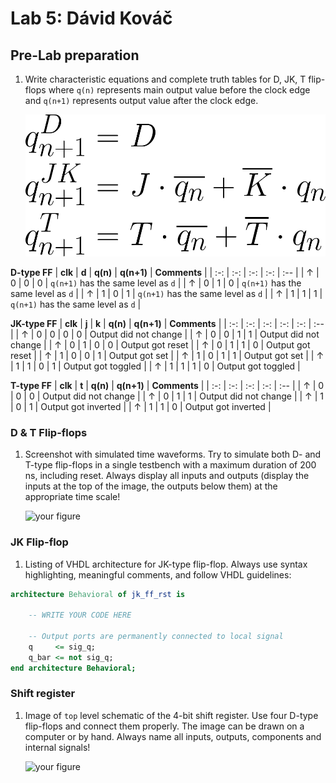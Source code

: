 # Lab 5: Dávid Kováč

## Pre-Lab preparation

1. Write characteristic equations and complete truth tables for D, JK, T flip-flops where `q(n)` represents main output value before the clock edge and `q(n+1)` represents output value after the clock edge.

   ![Characteristic equations](Images/eq_flip_flops.png)
<!--
https://editor.codecogs.com/
\begin{align*}
    q_{n+1}^D =&~D \\
    q_{n+1}^{JK} =&~J\cdot\overline{q_{n}} + \overline{K}\cdot q_{n}\\
    q_{n+1}^T =&~T\cdot\overline{q_{n}} + \overline{T}\cdot q_{n}\\
\end{align*}
-->

   **D-type FF**
   | **clk** | **d** | **q(n)** | **q(n+1)** | **Comments** |
   | :-: | :-: | :-: | :-: | :-- |
   | ↑ | 0 | 0 | 0 | `q(n+1)` has the same level as `d` |
   | ↑ | 0 | 1 | 0 | `q(n+1)` has the same level as `d` |
   | ↑ | 1 | 0 | 1 | `q(n+1)` has the same level as `d` |
   | ↑ | 1 | 1 | 1 | `q(n+1)` has the same level as `d` |

   **JK-type FF**
   | **clk** | **j** | **k** | **q(n)** | **q(n+1)** | **Comments** |
   | :-: | :-: | :-: | :-: | :-: | :-- |
   | ↑ | 0 | 0 | 0 | 0 | Output did not change |
   | ↑ | 0 | 0 | 1 | 1 | Output did not change |
   | ↑ | 0 | 1 | 0 | 0 | Output got reset |
   | ↑ | 0 | 1 | 1 | 0 | Output got reset  |
   | ↑ | 1 | 0 | 0 | 1 | Output got set  |
   | ↑ | 1 | 0 | 1 | 1 | Output got set  |
   | ↑ | 1 | 1 | 0 | 1 | Output got toggled |
   | ↑ | 1 | 1 | 1 | 0 | Output got toggled |

   **T-type FF**
   | **clk** | **t** | **q(n)** | **q(n+1)** | **Comments** |
   | :-: | :-: | :-: | :-: | :-- |
   | ↑ | 0 | 0 | 0 | Output did not change |
   | ↑ | 0 | 1 | 1 | Output did not change |
   | ↑ | 1 | 0 | 1 | Output got inverted |
   | ↑ | 1 | 1 | 0 | Output got inverted |

<a name="part1"></a>


### D & T Flip-flops

1. Screenshot with simulated time waveforms. Try to simulate both D- and T-type flip-flops in a single testbench with a maximum duration of 200 ns, including reset. Always display all inputs and outputs (display the inputs at the top of the image, the outputs below them) at the appropriate time scale!

   ![your figure]()

### JK Flip-flop

1. Listing of VHDL architecture for JK-type flip-flop. Always use syntax highlighting, meaningful comments, and follow VHDL guidelines:

```vhdl
architecture Behavioral of jk_ff_rst is

    -- WRITE YOUR CODE HERE

    -- Output ports are permanently connected to local signal
    q     <= sig_q;
    q_bar <= not sig_q;
end architecture Behavioral;
```

### Shift register

1. Image of `top` level schematic of the 4-bit shift register. Use four D-type flip-flops and connect them properly. The image can be drawn on a computer or by hand. Always name all inputs, outputs, components and internal signals!

   ![your figure]()
